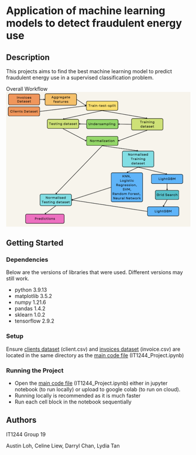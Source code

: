 # Application of machine learning models to detect fraudulent energy use

## Description
This projects aims to find the best machine learning model to predict fraudulent energy use in a supervised classification problem.

Overall Workflow
![Workflow for process](https://github.com/austinloh/NUS/blob/main/IT1244/Project/Workflow.png)

## Getting Started

### Dependencies
Below are the versions of libraries that were used. Different versions may still work.
* python          3.9.13
* matplotlib      3.5.2
* numpy           1.21.6
* pandas          1.4.2
* sklearn         1.0.2
* tensorflow      2.9.2

### Setup
Ensure [clients dataset](https://github.com/austinloh/NUS/blob/main/IT1244/Project/client.csv) (client.csv) and [invoices dataset](https://github.com/austinloh/NUS/blob/main/IT1244/Project/invoice.csv) (invoice.csv) are located in the same directory as the [main code file](https://github.com/austinloh/NUS/blob/main/IT1244/Project/IT1244_Project.ipynb) (IT1244_Project.ipynb)

### Running the Project
* Open the [main code file](https://github.com/austinloh/NUS/blob/main/IT1244/Project/IT1244_Project.ipynb) (IT1244_Project.ipynb) either in jupyter notebook (to run locally) or upload to google colab (to run on cloud). 
* Running locally is recommended as it is much faster
* Run each cell block in the notebook sequentially 

## Authors
IT1244 Group 19 

Austin Loh, Celine Liew, Darryl Chan, Lydia Tan

